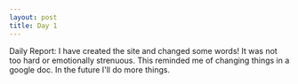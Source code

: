 ```yaml
---
layout: post
title: Day 1
---
```


Daily Report:
I have created the site and changed some words! It was not too hard or emotionally strenuous. This reminded me of changing things in a google doc. In the future I'll do more things. 
